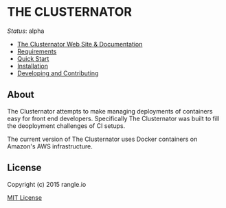 # THE CLUSTERNATOR

_Status_: alpha

- [The Clusternator Web Site & Documentation](http://the-clusternator.rangle.io "The Clusternator Web Site & Documentation")
- [Requirements](http://the-clusternator.rangle.io/guide/requirements "The Clusternator Requirements")
- [Quick Start](http://the-clusternator.rangle.io/guide/quick-start "Clusternator Quick Start")
- [Installation](http://the-clusternator.rangle.io/guide/installation "Installing The Clusternator")
- [Developing and Contributing](http://the-clusternator.rangle.io/guide/dev "Developing/Contributing to The Clusternator")

## About

The Clusternator attempts to make managing deployments of containers easy for 
front end developers.  Specifically The Clusternator was built to fill the
deoployment challenges of CI setups.

The current version of The Clusternator uses Docker containers on Amazon's AWS
infrastructure.  

## License

Copyright (c) 2015 rangle.io

[MIT License][MIT]

[MIT]: https://github.com/rangle/the-clusternator/blob/master/LICENSE "Mit License"
